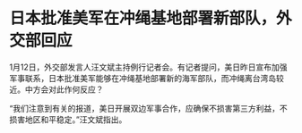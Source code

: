 # 日本批准美军在冲绳基地部署新部队，外交部回应

1月12日，外交部发言人汪文斌主持例行记者会。有记者提问，美日昨日宣布加强军事联系，日本批准美军能够在冲绳基地部署新的海军部队，而冲绳离台湾岛较近。中方会对此作何反应？

“我们注意到有关的报道，美日开展双边军事合作，应确保不损害第三方利益，不损害地区和平稳定。”汪文斌指出。

